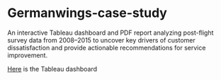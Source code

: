 # Germanwings-case-study
An interactive Tableau dashboard and PDF report analyzing post-flight survey data from 2008–2015 to uncover key drivers of customer dissatisfaction and provide actionable recommendations for service improvement.

 [Here](https://public.tableau.com/shared/WXHQNQTK4?:display_count=n&:origin=viz_share_link) is the Tableau dashboard
